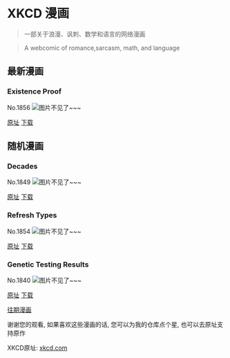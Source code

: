 # XKCD 漫画


> 一部关于浪漫、讽刺、数学和语言的网络漫画

> A webcomic of romance,sarcasm, math, and language


## 最新漫画
### Existence Proof
No.1856
![图片不见了~~~](https://imgs.xkcd.com/comics/existence_proof.png)

[原址](https://xkcd.com//1856) [下载](https://imgs.xkcd.com/comics/existence_proof.png)



## 随机漫画
### Decades
No.1849
![图片不见了~~~](https://imgs.xkcd.com/comics/decades.png)

[原址](https://xkcd.com//1849) [下载](https://imgs.xkcd.com/comics/decades.png)



### Refresh Types
No.1854
![图片不见了~~~](https://imgs.xkcd.com/comics/refresh_types.png)

[原址](https://xkcd.com//1854) [下载](https://imgs.xkcd.com/comics/refresh_types.png)



### Genetic Testing Results
No.1840
![图片不见了~~~](https://imgs.xkcd.com/comics/genetic_testing_results.png)

[原址](https://xkcd.com//1840) [下载](https://imgs.xkcd.com/comics/genetic_testing_results.png)



[往期漫画](image/)

谢谢您的观看, 如果喜欢这些漫画的话, 
您可以为我的仓库点个星, 也可以去原址支持原作

XKCD原址: [xkcd.com](https://xkcd.com)

